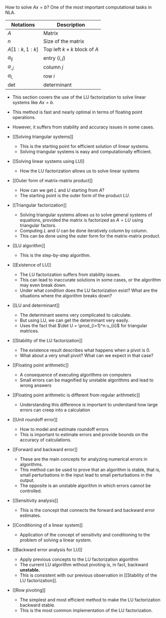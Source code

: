 How to solve $Ax = b$? One of the most important computational tasks in NLA.

Notations | Description
--- | ---
$A$ | Matrix
$n$ | Size of the matrix
$A[1: k, 1: k]$ | Top left $k \times k$ block of $A$
$a_{ij}$ | entry $(i,j)$
$a_{,j}$ | column $j$
$a_{i,}$ | row $i$
det | determinant

- This section covers the use of the LU factorization to solve linear systems like $Ax = b$. 
- This method is fast and nearly optimal in terms of floating point operations. 
- However, it suffers from stability and accuracy issues in some cases.

- [[Solving triangular systems]]
	- This is the starting point for efficient solution of linear systems.
	- Solving triangular systems is easy and computationally efficient.
- [[Solving linear systems using LU]]
	- How the LU factorization allows us to solve linear systems
- [[Outer form of matrix-matrix product]]
	- How can we get $L$ and $U$ starting from $A$?
	- The starting point is the outer form of the product $LU$.
- [[Triangular factorization]]
	- Solving triangular systems allows us to solve general systems of equations, provided the matrix is factorized as $A = LU$ using triangular factors.
	- Computing $L$ and $U$ can be done iteratively column by column.
	- This can be done using the outer form for the matrix-matrix product.
- [[LU algorithm]]
	- This is the step-by-step algorithm.
- [[Existence of LU]]
	- The LU factorization suffers from stability issues.
	- This can lead to inaccurate solutions in some cases, or the algorithm may even break down.
	- Under what condition does the LU factorization exist? What are the situations where the algorithm breaks down?
- [[LU and determinant]]
	- The determinant seems very complicated to calculate.
	- But using LU, we can get the determinant very easily.
	- Uses the fact that $\det U = \prod_{i=1}^n u_{ii}$ for triangular matrices.
- [[Stability of the LU factorization]]
	- The existence result describes what happens when a pivot is 0.
	- What about a very small pivot? What can we expect in that case?
- [[Floating point arithmetic]]
	- A consequence of executing algorithms on computers
	- Small errors can be magnified by unstable algorithms and lead to wrong answers
- [[Floating point arithmetic is different from regular arithmetic]]
	- Understanding this difference is important to understand how large errors can creep into a calculation
- [[Unit roundoff error]]
	- How to model and estimate roundoff errors
	- This is important to estimate errors and provide bounds on the accuracy of calculations.
- [[Forward and backward error]]
	- These are the main concepts for analyzing numerical errors in algorithms.
	- This method can be used to prove that an algorithm is stable, that is, small perturbations in the input lead to small perturbations in the output.
	- The opposite is an unstable algorithm in which errors cannot be controlled.
- [[Sensitivity analysis]]
	- This is the concept that connects the forward and backward error estimates.
- [[Conditioning of a linear system]]
	- Application of the concept of sensitivity and conditioning to the problem of solving a linear system.
- [[Backward error analysis for LU]]
	- Apply previous concepts to the LU factorization algorithm
	- The current LU algorithm without pivoting is, in fact, backward **unstable.**
	- This is consistent with our previous observation in [[Stability of the LU factorization]].
- [[Row pivoting]]
	- The simplest and most efficient method to make the LU factorization backward stable.
	- This is the most common implementation of the LU factorization.
